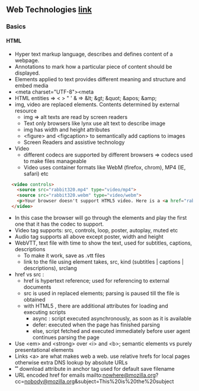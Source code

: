 ## Web Technologies [link](https://developer.mozilla.org/en-US/docs/Web)
### Basics
#### HTML
- Hyper text markup language, describes and defines content of a webpage.
- Annotations to mark how a particular piece of content should be displayed.
- Elements applied to text provides different meaning and structure and embed media
- \<meta charset="UTF-8"><meta
- HTML entities => < > " ' &  => \&lt; \&gt; \&quot; \&apos; \&amp;
- img, video are replaced elements. Contents determined by external resource
  - img => alt texts are read by screen readers
  - Text only browsers like lynx use alt text to describe image
  - img has width and height attributes
  - \<figure> and \<figcaption> to semantically add captions to images
  - Screen Readers and assistive technology 
- Video
  - different codecs are supported by different browsers => codecs used to make files manageable
  - Video uses container formats like WebM (firefox, chrom), MP4 (IE, safari) etc
  
```html
  <video controls>
    <source src="rabbit320.mp4" type="video/mp4">
    <source src="rabbit320.webm" type="video/webm">
    <p>Your browser doesn't support HTML5 video. Here is a <a href="rabbit320.mp4">link to the video</a> instead.</p>
  </video>
```  
  - In this case the browser will go through the <source> elements and play the first one that it has the codec to support.
  - Video tag supports: src, controls, loop, poster, autoplay, muted etc
  - Audio tag supports all above except poster, width and height
  - WebVTT, text file with time to show the text, used for subtitles, captions, descriptions
    - To make it work, save as .vtt files
    - link to the file using <track> element takes, src, kind (subtitles | captions | descriptions), srclang
  - href vs src :
    - href is hypertext reference; used for referencing to external documents
    - src is used in replaced elements; parsing is paused till the file is obtained
    - with HTML5 , there are additional attributes for loading and executing scripts
      - async : script executed asynchronously, as soon as it is available
      - defer: executed when the page has finished parsing
      - else, script fetched and executed immediately before user agent continues parsing the page
  - Use \<em> and \<strong> over \<i> and \<b>; semantic elements vs purely presentational elements
  - Links \<a> are what makes web a web. use relative hrefs for local pages otherwise extra DNS lookup by absolute URLs
  - ˚˚ download attribute in anchor tag used for default save filename
  - URL encoded href for emails mailto:nowhere@mozilla.org?cc=nobody@mozilla.org&subject=This%20is%20the%20subject
